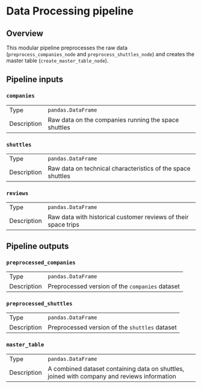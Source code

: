 # Data Processing pipeline
## Overview

This modular pipeline preprocesses the raw data (`preprocess_companies_node` and `preprocess_shuttles_node`) and creates the master table (`create_master_table_node`).

## Pipeline inputs

### `companies`

|      |                    |
| ---- | ------------------ |
| Type | `pandas.DataFrame` |
| Description | Raw data on the companies running the space shuttles |

### `shuttles`

|      |                    |
| ---- | ------------------ |
| Type | `pandas.DataFrame` |
| Description | Raw data on technical characteristics of the space shuttles |

### `reviews`

|      |                    |
| ---- | ------------------ |
| Type | `pandas.DataFrame` |
| Description | Raw data with historical customer reviews of their space trips |


## Pipeline outputs

### `preprocessed_companies`

|      |                    |
| ---- | ------------------ |
| Type | `pandas.DataFrame` |
| Description | Preprocessed version of the `companies` dataset |

### `preprocessed_shuttles`

|      |                    |
| ---- | ------------------ |
| Type | `pandas.DataFrame` |
| Description | Preprocessed version of the `shuttles` dataset |

### `master_table`

|      |                    |
| ---- | ------------------ |
| Type | `pandas.DataFrame` |
| Description | A combined dataset containing data on shuttles, joined with company and reviews information |
